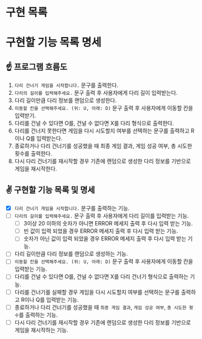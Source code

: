 # 구현 목록

# **구현할 기능 목록 명세**

## **☝️ 프로그램 흐름도**

1. `다리 건너기 게임을 시작합니다.` 문구를 출력한다.
2. `다리의 길이를 입력해주세요.` 문구 출력 후 사용자에게 다리 길이 입력받는다.
3. 다리 길이만큼 다리 정보를 랜덤으로 생성한다.
4. `이동할 칸을 선택해주세요. (위: U, 아래: D)` 문구 출력 후 사용자에게 이동할 칸을 입력받기.
5. 다리를 건널 수 있다면 O를, 건널 수 없다면 X를 다리 형식으로 출력한다.
6. 다리를 건너지 못한다면 게임을 다시 시도할지 여부를 선택하는 문구를 출력하고 R이나 Q를 입력받는다.
7. 종료하거나 다리 건너기를 성공했을 때 최종 게임 결과, 게임 성공 여부, 총 시도한 횟수를 출력한다.
8. 다시 다리 건너기를 재시작할 경우 기존에 랜덤으로 생성한 다리 정보를 기반으로 게임을 재시작한다.

## **✌️ 구현할 기능 목록 및 명세**

- [x] `다리 건너기 게임을 시작합니다.` 문구를 출력하는 기능.
- [ ] `다리의 길이를 입력해주세요.` 문구 출력 후 사용자에게 다리 길이를 입력받는 기능.
  - [ ] 3이상 20 이하의 숫자가 아니면 ERROR 메세지 출력 후 다시 입력 받는 기능.
  - [ ] 빈 값이 입력 되었을 경우 ERROR 메세지 출력 후 다시 입력 받는 기능.
  - [ ] 숫자가 아닌 값이 입력 되었을 경우 ERROR 메세지 출력 후 다시 입력 받는 기능.
- [ ] 다리 길이만큼 다리 정보를 랜덤으로 생성하는 기능.
- [ ] `이동할 칸을 선택해주세요. (위: U, 아래: D)` 문구 출력 후 사용자에게 이동할 칸을 입력받는 기능.
- [ ] 다리를 건널 수 있다면 O를, 건널 수 없다면 X를 다리 건너기 형식으로 출력하는 기능.
- [ ] 다리를 건너기를 실패할 경우 게임을 다시 시도할지 여부를 선택하는 문구를 출력하고 R이나 Q를 입력받는 기능.
- [ ] 종료하거나 다리 건너기를 성공했을 때 `최종 게임 결과`, `게임 성공 여부`, `총 시도한 횟수`를 출력하는 기능.
- [ ] 다시 다리 건너기를 재시작할 경우 기존에 랜덤으로 생성한 다리 정보를 기반으로 게임을 재시작하는 기능.
